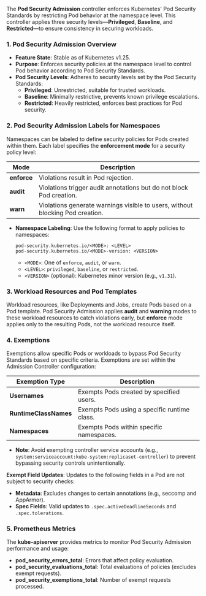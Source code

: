 
The **Pod Security Admission** controller enforces Kubernetes' Pod Security Standards by restricting Pod behavior at the namespace level. This controller applies three security levels—**Privileged**, **Baseline**, and **Restricted**—to ensure consistency in securing workloads.

### 1. **Pod Security Admission Overview**

- **Feature State**: Stable as of Kubernetes v1.25.
- **Purpose**: Enforces security policies at the namespace level to control Pod behavior according to Pod Security Standards.
- **Pod Security Levels**: Adheres to security levels set by the Pod Security Standards:
  - **Privileged**: Unrestricted, suitable for trusted workloads.
  - **Baseline**: Minimally restrictive, prevents known privilege escalations.
  - **Restricted**: Heavily restricted, enforces best practices for Pod security.

### 2. **Pod Security Admission Labels for Namespaces**

Namespaces can be labeled to define security policies for Pods created within them. Each label specifies the **enforcement mode** for a security policy level:

| Mode      | Description                                                                           |
|-----------|---------------------------------------------------------------------------------------|
| **enforce** | Violations result in Pod rejection.                                                    |
| **audit**   | Violations trigger audit annotations but do not block Pod creation.                   |
| **warn**    | Violations generate warnings visible to users, without blocking Pod creation.         |

- **Namespace Labeling**: Use the following format to apply policies to namespaces:
  ```shell
  pod-security.kubernetes.io/<MODE>: <LEVEL>
  pod-security.kubernetes.io/<MODE>-version: <VERSION>
  ```
  - `<MODE>`: One of `enforce`, `audit`, or `warn`.
  - `<LEVEL>`: `privileged`, `baseline`, or `restricted`.
  - `<VERSION>` (optional): Kubernetes minor version (e.g., `v1.31`).

### 3. **Workload Resources and Pod Templates**

Workload resources, like Deployments and Jobs, create Pods based on a Pod template. Pod Security Admission applies **audit** and **warning** modes to these workload resources to catch violations early, but **enforce** mode applies only to the resulting Pods, not the workload resource itself.

### 4. **Exemptions**

Exemptions allow specific Pods or workloads to bypass Pod Security Standards based on specific criteria. Exemptions are set within the Admission Controller configuration:

| Exemption Type     | Description                                                                       |
|--------------------|-----------------------------------------------------------------------------------|
| **Usernames**      | Exempts Pods created by specified users.                                          |
| **RuntimeClassNames** | Exempts Pods using a specific runtime class.                                      |
| **Namespaces**     | Exempts Pods within specific namespaces.                                          |

- **Note**: Avoid exempting controller service accounts (e.g., `system:serviceaccount:kube-system:replicaset-controller`) to prevent bypassing security controls unintentionally.

**Exempt Field Updates**: Updates to the following fields in a Pod are not subject to security checks:
  - **Metadata**: Excludes changes to certain annotations (e.g., seccomp and AppArmor).
  - **Spec Fields**: Valid updates to `.spec.activeDeadlineSeconds` and `.spec.tolerations`.

### 5. **Prometheus Metrics**

The **kube-apiserver** provides metrics to monitor Pod Security Admission performance and usage:

- **pod_security_errors_total**: Errors that affect policy evaluation.
- **pod_security_evaluations_total**: Total evaluations of policies (excludes exempt requests).
- **pod_security_exemptions_total**: Number of exempt requests processed. 
